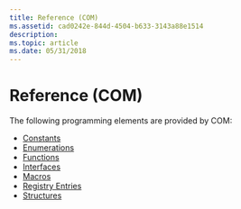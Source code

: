 ```yaml
---
title: Reference (COM)
ms.assetid: cad0242e-844d-4504-b633-3143a88e1514
description: 
ms.topic: article
ms.date: 05/31/2018
---
```


# Reference (COM)

The following programming elements are provided by COM:

-   [Constants](constants.md)
-   [Enumerations](enumerations.md)
-   [Functions](functions.md)
-   [Interfaces](interfaces.md)
-   [Macros](macros.md)
-   [Registry Entries](registry-entries.md)
-   [Structures](structures.md)

 

 





